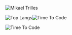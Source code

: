 ![Mikael Trilles](https://github-readme-stats.vercel.app/api?username=mikaeltrilles&show_icons=true)

![Top Langs](https://github-readme-stats.vercel.app/api/top-langs/?username=mikaeltrilles&layout=compact)![Time To Code](https://github-readme-stats.vercel.app/api/wakatime?username=mikaeltrilles)



![Time To Code](https://wakatime.com/badge/user/933ebfa6-42e4-4a54-b3fc-658e9f1ab22f/project/a064efe4-925f-4b2a-bd66-5726085502ee.svg)